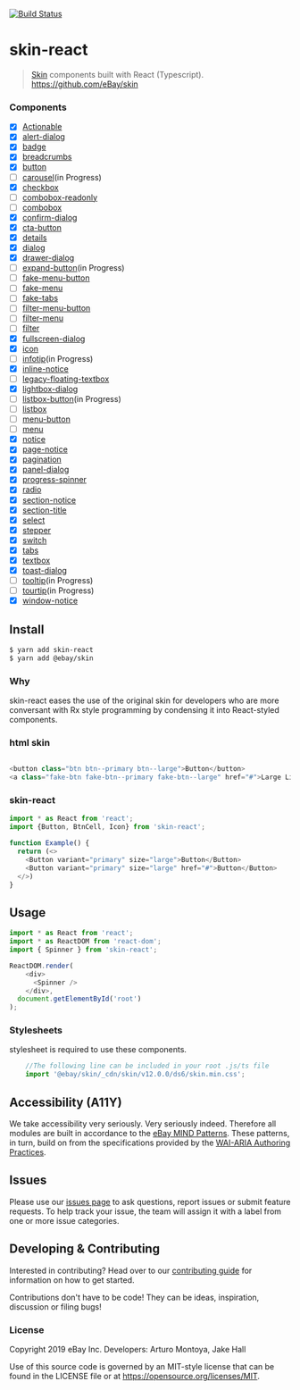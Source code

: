 [![Build Status](https://travis-ci.com/eBay/skin-react.svg?branch=master)](https://travis-ci.com/eBay/skin-react)
# skin-react
> [Skin](https://github.com/eBay/skin) components built with React (Typescript).
https://github.com/eBay/skin

### Components
* [x] [Actionable](src/Actionable/.)
* [x] [alert-dialog](src/Dialog/.)
* [x] [badge](src/Badge/.)
* [x] [breadcrumbs](src/Breadcrumb/.)
* [x] [button](src/Button/.)
* [ ] [carousel](src/.)(in Progress)
* [x] [checkbox](src/Checkbox/.)
* [ ] [combobox-readonly](src/.)
* [ ] [combobox](src/.)
* [x] [confirm-dialog](src/Dialog/.)
* [x] [cta-button](src/CtaButton/.)
* [x] [details](src/Details/.)
* [x] [dialog](src/Dialog/.)
* [x] [drawer-dialog](src/Drawer/.)
* [ ] [expand-button](src/.)(in Progress)
* [ ] [fake-menu-button](src/.)
* [ ] [fake-menu](src/.)
* [ ] [fake-tabs](src/.)
* [ ] [filter-menu-button](src/.)
* [ ] [filter-menu](src/.)
* [ ] [filter](src/.)
* [x] [fullscreen-dialog](src/Dialog/components/fullscreen.tsx)
* [x] [icon](src/Icon/.)
* [ ] [infotip](src/.)(in Progress)
* [x] [inline-notice](src/Notice/.)
* [ ] [legacy-floating-textbox](src/.)
* [x] [lightbox-dialog](src/Dialog/components/lightbox.tsx)
* [ ] [listbox-button](src/.)(in Progress)
* [ ] [listbox](src/.)
* [ ] [menu-button](src/.)
* [ ] [menu](src/.)
* [x] [notice](src/Notice/.)
* [x] [page-notice](src/Notice/.)
* [x] [pagination](src/Pagination/.)
* [x] [panel-dialog](src/Dialog/components/panel.tsx)
* [x] [progress-spinner](src/Spinner/.)
* [x] [radio](src/Radio/.)
* [x] [section-notice](src/Notice/.)
* [x] [section-title](src/SectionTitle/.)
* [x] [select](src/Select/.)
* [x] [stepper](src/Stepper/.)
* [x] [switch](src/Switch/.)
* [x] [tabs](src/Tab/.)
* [x] [textbox](src/Textbox/.)
* [x] [toast-dialog](src/Toast/.)
* [ ] [tooltip](src/.)(in Progress)
* [ ] [tourtip](src/.)(in Progress)
* [x] [window-notice](src/Notice/.)

## Install
```sh
$ yarn add skin-react
$ yarn add @ebay/skin
```

### Why
skin-react eases the use of the original skin for developers who are more conversant with Rx style programming by condensing it into React-styled components. 

### html skin #
```javascript

<button class="btn btn--primary btn--large">Button</button>
<a class="fake-btn fake-btn--primary fake-btn--large" href="#">Large Link</a>

```
### skin-react
```javascript
import * as React from 'react';
import {Button, BtnCell, Icon} from 'skin-react';

function Example() {
  return (<>
    <Button variant="primary" size="large">Button</Button>
    <Button variant="primary" size="large" href="#">Button</Button>
  </>)
}
```

## Usage
```javascript
import * as React from 'react';
import * as ReactDOM from 'react-dom';
import { Spinner } from 'skin-react';

ReactDOM.render(
    <div>
      <Spinner />
    </div>,
  document.getElementById('root')
);
```
### Stylesheets
stylesheet is required to use these components.
```javascript
    //The following line can be included in your root .js/ts file
    import '@ebay/skin/_cdn/skin/v12.0.0/ds6/skin.min.css';
```

## Accessibility (A11Y)

We take accessibility very seriously. Very seriously indeed. Therefore all modules are built in accordance to the <a href="https://ebay.gitbooks.io/mindpatterns/content/">eBay MIND Patterns</a>. These patterns, in turn, build on from the specifications provided by the <a href="https://w3c.github.io/aria-practices/">WAI-ARIA Authoring Practices</a>.

## Issues
Please use our [issues page](#) to ask questions, report issues or submit feature requests.
To help track your issue, the team will assign it with a label from one or more issue categories.

## Developing &amp; Contributing

Interested in contributing? Head over to our [contributing guide](CONTRIBUTING.md) for information on how to get started.

Contributions don't have to be code! They can be ideas, inspiration, discussion or filing bugs!

### License
Copyright 2019 eBay Inc.
Developers: Arturo Montoya, Jake Hall

Use of this source code is governed by an MIT-style license that can be found in the LICENSE file or at https://opensource.org/licenses/MIT.
